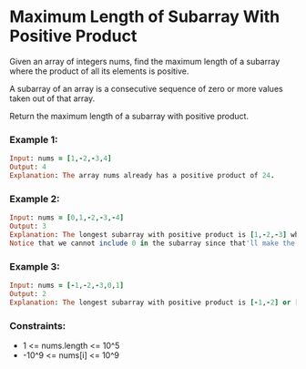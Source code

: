# Maximum Length of Subarray With Positive Product

Given an array of integers nums, find the maximum length of a subarray where the product of all its elements is positive.

A subarray of an array is a consecutive sequence of zero or more values taken out of that array.

Return the maximum length of a subarray with positive product.

### Example 1:
```ruby
Input: nums = [1,-2,-3,4]
Output: 4
Explanation: The array nums already has a positive product of 24.
```
### Example 2:
```ruby
Input: nums = [0,1,-2,-3,-4]
Output: 3
Explanation: The longest subarray with positive product is [1,-2,-3] which has a product of 6.
Notice that we cannot include 0 in the subarray since that'll make the product 0 which is not positive.
```
### Example 3:
```ruby
Input: nums = [-1,-2,-3,0,1]
Output: 2
Explanation: The longest subarray with positive product is [-1,-2] or [-2,-3].
```
### Constraints:

- 1 <= nums.length <= 10^5
- -10^9 <= nums[i] <= 10^9